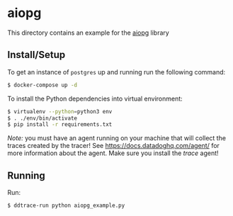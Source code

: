 # aiopg

This directory contains an example for the [aiopg][aiopg] library

[aiopg]: https://github.com/aio-libs/aiopg


## Install/Setup

To get an instance of `postgres` up and running run the following command:

```sh
$ docker-compose up -d
```

To install the Python dependencies into virtual environment:

```sh
$ virtualenv --python=python3 env
$ . ./env/bin/activate
$ pip install -r requirements.txt
```

*Note:* you must have an agent running on your machine that will collect the
traces created by the tracer! See https://docs.datadoghq.com/agent/ for more
information about the agent. Make sure you install the *trace* agent!


## Running

Run:

```sh
$ ddtrace-run python aiopg_example.py
```
